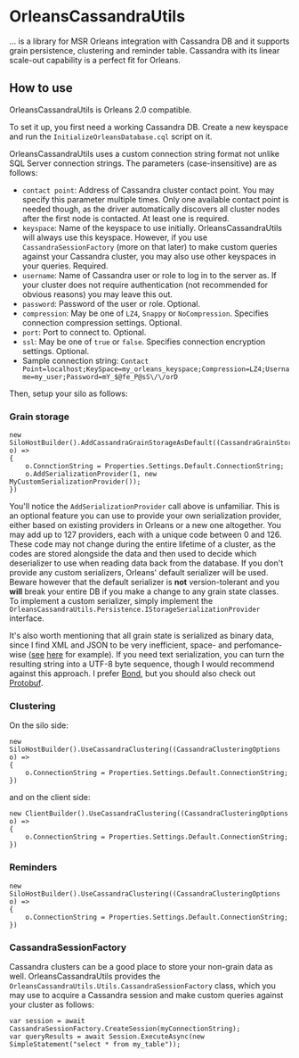 # OrleansCassandraUtils

... is a library for MSR Orleans integration with Cassandra DB and it supports grain persistence, clustering and reminder table. Cassandra with its linear scale-out capability is a perfect fit for Orleans.

## How to use

OrleansCassandraUtils is Orleans 2.0 compatible.

To set it up, you first need a working Cassandra DB. Create a new keyspace and run the `InitializeOrleansDatabase.cql` script on it.

OrleansCassandraUtils uses a custom connection string format not unlike SQL Server connection strings. The parameters (case-insensitive) are as follows:

* `contact point`: Address of Cassandra cluster contact point. You may specify this parameter multiple times. Only one available contact point is needed though, as the driver automatically discovers all cluster nodes after the first node is contacted. At least one is required.
* `keyspace`: Name of the keyspace to use initially. OrleansCassandraUtils will always use this keyspace. However, if you use `CassandraSessionFactory` (more on that later) to make custom queries against your Cassandra cluster, you may also use other keyspaces in your queries. Required.
* `username`: Name of Cassandra user or role to log in to the server as. If your cluster does not require authentication (not recommended for obvious reasons) you may leave this out.
* `password`: Password of the user or role. Optional.
* `compression`: May be one of `LZ4`, `Snappy` or `NoCompression`. Specifies connection compression settings. Optional.
* `port`: Port to connect to. Optional.
* `ssl`: May be one of `true` or `false`. Specifies connection encryption settings. Optional.
* Sample connection string: `Contact Point=localhost;KeySpace=my_orleans_keyspace;Compression=LZ4;Username=my_user;Password=mY_$@fe_P@sS\/\/orD`

Then, setup your silo as follows:

### Grain storage

```
new SiloHostBuilder().AddCassandraGrainStorageAsDefault((CassandraGrainStorageOptions o) =>
{
    o.ConnctionString = Properties.Settings.Default.ConnectionString;
    o.AddSerializationProvider(1, new MyCustomSerializationProvider());
})
```

You'll notice the `AddSerializationProvider` call above is unfamiliar. This is an optional feature you can use to provide your own serialization provider, either based on existing providers in Orleans or a new one altogether. You may add up to 127 providers, each with a unique code between 0 and 126. These code may not change during the entire lifetime of a cluster, as the codes are stored alongside the data and then used to decide which deserializer to use when reading data back from the database. If you don't provide any custom serializers, Orleans' default serializer will be used. Beware however that the default serializer is **not** version-tolerant and you **will** break your entire DB if you make a change to any grain state classes. To implement a custom serializer, simply implement the `OrleansCassandraUtils.Persistence.IStorageSerializationProvider` interface.

It's also worth mentioning that all grain state is serialized as binary data, since I find XML and JSON to be very inefficient, space- and perfomance-wise ([see](http://geekswithblogs.net/LeonidGaneline/archive/2015/05/06/serializers-in-.net.-v.2.aspx) [here](https://auth0.com/blog/beating-json-performance-with-protobuf/) for example). If you need text serialization, you can turn the resulting string into a UTF-8 byte sequence, though I would recommend against this approach. I prefer [Bond](https://github.com/Microsoft/bond), but you should also check out [Protobuf](https://developers.google.com/protocol-buffers/docs/overview).

### Clustering

On the silo side:
```
new SiloHostBuilder().UseCassandraClustering((CassandraClusteringOptions o) =>
{
    o.ConnectionString = Properties.Settings.Default.ConnectionString;
})
```

and on the client side:

```
new ClientBuilder().UseCassandraClustering((CassandraClusteringOptions o) =>
{
    o.ConnectionString = Properties.Settings.Default.ConnectionString;
})
```

### Reminders

```
new SiloHostBuilder().UseCassandraClustering((CassandraClusteringOptions o) =>
{
    o.ConnectionString = Properties.Settings.Default.ConnectionString;
})
```

### CassandraSessionFactory

Cassandra clusters can be a good place to store your non-grain data as well. OrleansCassandraUtils provides the `OrleansCassandraUtils.Utils.CassandraSessionFactory` class, which you may use to acquire a Cassandra session and make custom queries against your cluster as follows:

```
var session = await CassandraSessionFactory.CreateSession(myConnectionString);
var queryResults = await Session.ExecuteAsync(new SimpleStatement("select * from my_table"));
```
